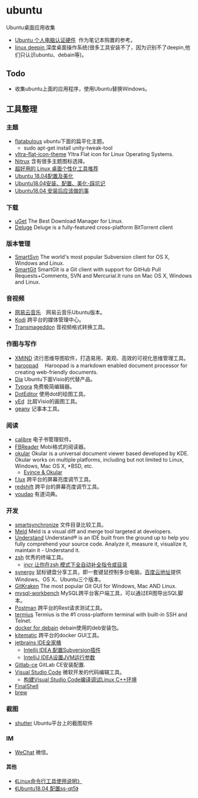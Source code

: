 # ubuntu
Ubuntu桌面应用收集

+ [Ubuntu 个人电脑认证硬件](https://certification.ubuntu.com/certification/desktop/)  作为笔记本购置的参考。
+ [linux deepin ](https://www.deepin.com/archives/1343) 深度桌面操作系统(很多工具安装不了，因为识别不了deepin,他们只认识ubuntu、debain等)。

## Todo
+ 收集ubuntu上面的应用程序，使用Ubuntu替换Ｗindows。

## 工具整理
### 主题
+ [flatabulous](https://blog.anmoljagetia.me/flatabulous-ubuntu-theme/) ubuntu下面的扁平化主题。
  + sudo apt-get install unity-tweak-tool
+ [yltra-flat-icon-theme](https://github.com/erikdubois/yltra-flat-icon-theme) Yltra Flat icon for Linux Operating Systems.
+ [Nitrux](https://github.com/Nitrux) 含有很多主题图标选择。
+ [超好用的 Linux 桌面个性化工具推荐](https://my.oschina.net/editorial-story/blog/1527138)
+ [Ubuntu 18.04配置及美化](https://blog.csdn.net/ice__snow/article/details/80152068)
+ [Ubuntu18.04安装、配置、美化-踩坑记](https://www.imooc.com/article/28127?block_id=tuijian_wz)
+ [Ubuntu18.04 安装后应该做的事](https://blog.csdn.net/ice__snow/article/details/80152068)
### 下载
+ [uGet](http://ugetdm.com/)  The Best Download Manager for Linux.
+ [Deluge](http://dev.deluge-torrent.org/) Deluge is a fully-featured cross-platform BitTorrent client

### 版本管理
+ [SmartSvn](http://www.smartsvn.com/) The world's most popular Subversion client for OS X, Windows and Linux.
+ [SmartGit](http://www.syntevo.com/smartgit/) SmartGit is a Git client with support for GitHub Pull Requests+Comments, SVN and Mercurial.It runs on Mac OS X, Windows and Linux.

### 音视频
+ [网易云音乐](http://music.163.com/#/download)　网易云音乐Ubuntu版本。
+ [Kodi](https://kodi.tv/download/) 跨平台的媒体管理中心。
+ [Transmageddon](https://git.gnome.org//browse/transmageddon) 音视频格式转换工具。

### 作图与写作
+ [XMIND](http://www.xmindchina.net/)  流行思维导图软件，打造易用、美观、高效的可视化思维管理工具。
+ [haroopad](http://pad.haroopress.com/user.html) 　Haroopad is a markdown enabled document processor for creating web-friendly documents. 
+ [Dia](http://ftp.gnome.org/pub/gnome/sources/dia/0.97/) Ubuntu下面Visio的代替产品。
+ [Typora](https://www.typora.io/)  免费极简编辑器。
+ [DotEditor](http://vincenthee.github.io/DotEditor/) 使用dot的绘图工具。
+ [yEd](http://www.yworks.com/downloads#yEd)  比肩Visio的画图工具。
+ [geany](http://www.geany.org/) 记事本工具。

### 阅读
+ [calibre](https://calibre-ebook.com/download_linux) 电子书管理软件。
+ [FBReader](https://fbreader.org/content/fbreader-beta-linux-desktop) Mobi格式的阅读器。
+ [okular](https://okular.kde.org/)  Okular is a universal document viewer based developed by KDE. Okular works on multiple platforms, including but not limited to Linux, Windows, Mac OS X, *BSD, etc.
  + [Evince & Okular](http://blog.csdn.net/u014015972/article/details/50659952)
+ [f.lux](https://justgetflux.com/) 跨平台的屏幕亮度调节工具。
+ [redshift](http://jonls.dk/redshift/) 跨平台的屏幕亮度调节工具。
+ [youdao](http://codown.youdao.com/cidian/linux/youdao-dict_1.0.2~ubuntu_amd64.deb) 有道词典。

### 开发
+ [smartsynchronize](http://www.syntevo.com/smartsynchronize/download) 文件目录比较工具。
+ [Meld](http://meldmerge.org/) Meld is a visual diff and merge tool targeted at developers.
+ [Understand](https://scitools.com/) Understand® is an IDE built from the ground up to help you fully comprehend your source code. Analyze it, measure it, visualize it, maintain it - Understand it.
+ [zsh](http://ohmyz.sh/) 优秀的终端工具。
  + [incr 让你在zsh 模式下全自动补全指令或目录](http://yijiebuyi.com/blog/36955b84c57e338dd8255070b80829bf.html)
+ [synergy](https://symless.com/synergy) 鼠标键盘分享工具，即一套键鼠控制多台电脑，[百度云地址](https://pan.baidu.com/s/1cs3rQ2)提供Windows、OS X、Ubuntu三个版本。
+ [GitKraken](https://www.gitkraken.com/) The most popular Git GUI for Windows, Mac AND Linux.
+ [mysql-workbench](https://dev.mysql.com/downloads/workbench/) MySQL跨平台客户端工具，可以通过ER图导出SQL脚本。
+ [Postman](https://www.getpostman.com/) 跨平台的Rest请求测试工具。
+ [termius](https://www.termius.com/) Termius is the #1 cross-platform terminal with built-in SSH and Telnet.
+ [docker for debain](https://download.docker.com/linux/debian/dists/stretch/pool/stable/amd64/) debain使用的deb安装包。
+ [kitematic](https://github.com/docker/kitematic/releases) 跨平台的docker GUI工具。
+ [jetbrains IDE全家桶](https://www.jetbrains.com/)
  + [Intellij IDEA 配置Subversion插件](http://blog.csdn.net/wo541075754/article/details/46047051)
  + [IntelliJ IDEA设置JVM运行参数](http://blog.csdn.net/sdujava2011/article/details/50086933)
+ [Gitlab-ce](https://docs.gitlab.com/omnibus/docker/) GitLab CE安装配置.
+ [Visual Studio Code](https://code.visualstudio.com/)  微软开发的代码编辑工具。
  + [构建Visual Studio Code编译调试Linux C++环境](https://zhuanlan.zhihu.com/p/28715337)
+ [FinalShell](http://www.hostbuf.com/t/1059.html)
+ [brew](http://linuxbrew.sh/)

### 截图
+ [shutter](http://shutter-project.org/downloads/) Ubuntu平台上的截图软件

### IM
+ [WeChat](https://github.com/geeeeeeeeek/electronic-wechat) 微信。


#### 其他

+ [ 《Linux命令行工具使用说明》](./linux_cmd_tools.md)
+ [《Ubuntu18.04 配置ss-qt5》](https://www.jianshu.com/p/e5936d394a14)
